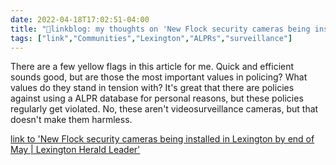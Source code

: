 ```yaml
---
date: 2022-04-18T17:02:51-04:00
title: "🔗linkblog: my thoughts on 'New Flock security cameras being installed in Lexington by end of May | Lexington Herald Leader'"
tags: ["link","Communities","Lexington","ALPRs","surveillance"]
---
```

There are a few yellow flags in this article for me. Quick and efficient sounds good, but are those the most important values in policing? What values do they stand in tension with? It's great that there are policies against using a ALPR database for personal reasons, but these policies regularly get violated. No, these aren't videosurveillance cameras, but that doesn't make them harmless.
 
[link to 'New Flock security cameras being installed in Lexington by end of May | Lexington Herald Leader'](https://www.kentucky.com/news/local/crime/article260457097.html)
